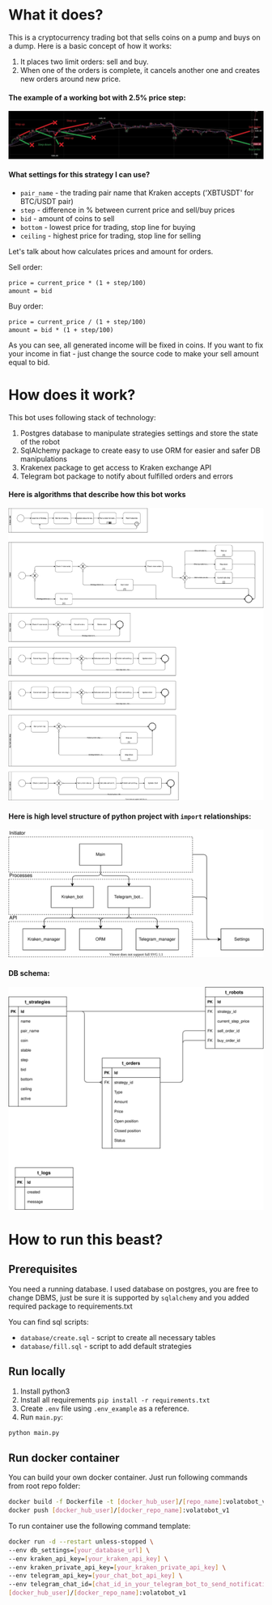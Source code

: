 # What it does?
This is a cryptocurrency trading bot that sells coins on a pump and buys on a dump.
Here is a basic concept of how it works:
1. It places two limit orders: sell and buy.
1. When one of the orders is complete, it cancels another one and creates new orders around new price.

#### The example of a working bot with 2.5% price step:
![The example of a working bot with 2.5% price step](docs/example_of_work.jpg)

#### What settings for this strategy I can use?
- `pair_name` - the trading pair name that Kraken accepts ('XBTUSDT' for BTC/USDT pair)
- `step` - difference in % between current price and sell/buy prices
- `bid` - amount of coins to sell
- `bottom` - lowest price for trading, stop line for buying
- `ceiling` - highest price for trading, stop line for selling

Let's talk about how calculates prices and amount for orders.

Sell order:
```
price = current_price * (1 + step/100)
amount = bid
```
Buy order:
```
price = current_price / (1 + step/100)
amount = bid * (1 + step/100)
```
As you can see, all generated income will be fixed in coins.
If you want to fix your income in fiat - just change the source code to make your sell amount equal to bid.

# How does it work?
This bot uses following stack of technology:
1. Postgres database to manipulate strategies settings and store the state of the robot
1. SqlAlchemy package to create easy to use ORM for easier and safer DB manipulations
1. Krakenex package to get access to Kraken exchange API
1. Telegram bot package to notify about fulfilled orders and errors

#### Here is algorithms that describe how this bot works
![Volatobot algorithms](docs/Volatobot.svg)

#### Here is high level structure of python project with `import` relationships:
![Application structure](docs/application_structure.svg)

#### DB schema:
![Database schema](docs/db_schema.svg)

# How to run this beast?

## Prerequisites
You need a running database. I used database on postgres, you are free to change DBMS, just be sure it is 
supported by `sqlalchemy` and you added required package to requirements.txt

You can find sql scripts:
- `database/create.sql` - script to create all necessary tables
- `database/fill.sql` - script to add default strategies

## Run locally
1. Install python3
1. Install all requirements ```pip install -r requirements.txt```
1. Create `.env` file using `.env_example` as a reference. 
1. Run `main.py`:
```bash
python main.py
```

## Run docker container
You can build your own docker container.
Just run following commands from root repo folder:
```bash
docker build -f Dockerfile -t [docker_hub_user]/[repo_name]:volatobot_v1 .
docker push [docker_hub_user]/[docker_repo_name]:volatobot_v1
```

To run container use the following command template:

```bash
docker run -d --restart unless-stopped \
--env db_settings=[your_database_url] \
--env kraken_api_key=[your_kraken_api_key] \
--env kraken_private_api_key=[your_kraken_private_api_key] \
--env telegram_api_key=[your_chat_bot_api_key] \
--env telegram_chat_id=[chat_id_in_your_telegram_bot_to_send_notifications] \
[docker_hub_user]/[docker_repo_name]:volatobot_v1
```
